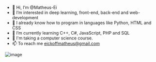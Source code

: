 - 👋 Hi, I’m @Matheus-Ei
- 👀 I’m interested in deep learning, front-end, back-end and web-development
- 🧨 I already know how to program in languages ​​like Python, HTML and CSS
- 🌱 I’m currently learning C++, C#, JavaScript, PHP and SQL
- 💞️ I'm taking a computer science course.
- 📫 To reach me eickoffmatheus@gmail.com

![image](https://github.com/Matheus-Ei/Matheus-Ei/assets/127603510/f1fe0e15-845d-4d4a-baae-712fe3fd16ce)


